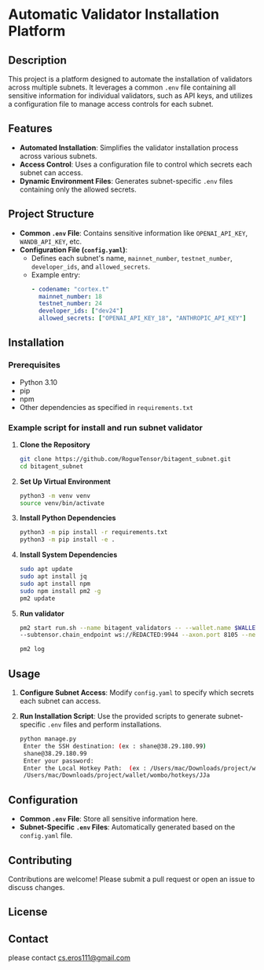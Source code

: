 # Automatic Validator Installation Platform

## Description

This project is a platform designed to automate the installation of validators across multiple subnets. It leverages a common `.env` file containing all sensitive information for individual validators, such as API keys, and utilizes a configuration file to manage access controls for each subnet.

## Features

- **Automated Installation**: Simplifies the validator installation process across various subnets.
- **Access Control**: Uses a configuration file to control which secrets each subnet can access.
- **Dynamic Environment Files**: Generates subnet-specific `.env` files containing only the allowed secrets.

## Project Structure

- **Common `.env` File**: Contains sensitive information like `OPENAI_API_KEY`, `WANDB_API_KEY`, etc.
- **Configuration File (`config.yaml`)**: 
  - Defines each subnet's name, `mainnet_number`, `testnet_number`, `developer_ids`, and `allowed_secrets`.
  - Example entry:
    ```yaml
    - codename: "cortex.t"
      mainnet_number: 18
      testnet_number: 24
      developer_ids: ["dev24"]
      allowed_secrets: ["OPENAI_API_KEY_18", "ANTHROPIC_API_KEY"]
    ```

## Installation

### Prerequisites

- Python 3.10
- pip
- npm
- Other dependencies as specified in `requirements.txt`

### Example script for install and run subnet validator

1. **Clone the Repository**

   ```bash
   git clone https://github.com/RogueTensor/bitagent_subnet.git
   cd bitagent_subnet
   ```

2. **Set Up Virtual Environment**

   ```bash
   python3 -m venv venv
   source venv/bin/activate
   ```

3. **Install Python Dependencies**

   ```bash
   python3 -m pip install -r requirements.txt
   python3 -m pip install -e .
   ```

4. **Install System Dependencies**

   ```bash
   sudo apt update
   sudo apt install jq
   sudo apt install npm
   sudo npm install pm2 -g
   pm2 update
   ```

5. **Run validator**

   ```bash
   pm2 start run.sh --name bitagent_validators -- --wallet.name $WALLET_NAME --wallet.hotkey $WALLET_HOTKEY_NAME --netuid 20 --logging.debug \
   --subtensor.chain_endpoint ws://REDACTED:9944 --axon.port 8105 --neuron.sample_size 60 --axon.ip 123.123.123.123 --neuron.device cpu
   
   pm2 log
   ```


## Usage

1. **Configure Subnet Access**: Modify `config.yaml` to specify which secrets each subnet can access.
2. **Run Installation Script**: Use the provided scripts to generate subnet-specific `.env` files and perform installations.

   ```bash
   python manage.py
    Enter the SSH destination: (ex : shane@38.29.180.99)
    shane@38.29.180.99     
    Enter your password:
    Enter the Local Hotkey Path:  (ex : /Users/mac/Downloads/project/wallet/wombo/hotkeys/JJa)
    /Users/mac/Downloads/project/wallet/wombo/hotkeys/JJa
   ```

## Configuration

- **Common `.env` File**: Store all sensitive information here.
- **Subnet-Specific `.env` Files**: Automatically generated based on the `config.yaml` file.

## Contributing

Contributions are welcome! Please submit a pull request or open an issue to discuss changes.

## License



## Contact

 please contact cs.eros111@gmail.com